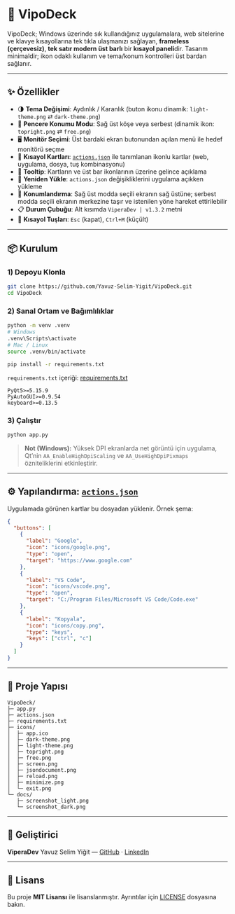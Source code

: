 # 🐍 VipoDeck

VipoDeck; Windows üzerinde sık kullandığınız uygulamalara, web sitelerine ve klavye kısayollarına tek tıkla ulaşmanızı sağlayan, **frameless (çerçevesiz)**, **tek satır modern üst barlı** bir **kısayol paneli**dir. Tasarım minimaldir; ikon odaklı kullanım ve tema/konum kontrolleri üst bardan sağlanır.

---

## ✨ Özellikler

* 🌗 **Tema Değişimi**: Aydınlık / Karanlık (buton ikonu dinamik: `light-theme.png` ⇄ `dark-theme.png`)
* 📍 **Pencere Konumu Modu**: Sağ üst köşe veya serbest (dinamik ikon: `topright.png` ⇄ `free.png`)
* 🖥️ **Monitör Seçimi**: Üst bardaki ekran butonundan açılan menü ile hedef monitörü seçme
* 🧹 **Kısayol Kartları**: [`actions.json`](https://github.com/Yavuz-Selim-Yigit/VipoDeck/blob/main/actions.json) ile tanımlanan ikonlu kartlar (web, uygulama, dosya, tuş kombinasyonu)
* 💚 **Tooltip**: Kartların ve üst bar ikonlarının üzerine gelince açıklama
* 🔁 **Yeniden Yükle**: `actions.json` değişikliklerini uygulama açıkken yükleme
* 🧱 **Konumlandırma**: Sağ üst modda seçili ekranın sağ üstüne; serbest modda seçili ekranın merkezine taşır ve istenilen yöne hareket ettirilebilir
* 📋 **Durum Çubuğu**: Alt kısımda `ViperaDev | v1.3.2` metni
* 👅️ **Kısayol Tuşları**: `Esc` (kapat), `Ctrl+M` (küçült)

---

## 📦 Kurulum

### 1) Depoyu Klonla

```bash
git clone https://github.com/Yavuz-Selim-Yigit/VipoDeck.git
cd VipoDeck
```

### 2) Sanal Ortam ve Bağımlılıklar

```bash
python -m venv .venv
# Windows
.venv\Scripts\activate
# Mac / Linux
source .venv/bin/activate

pip install -r requirements.txt
```

`requirements.txt` içeriği:
[requirements.txt](https://github.com/Yavuz-Selim-Yigit/VipoDeck/blob/main/requirements.txt)

```text
PyQt5>=5.15.9
PyAutoGUI>=0.9.54
keyboard>=0.13.5
```

### 3) Çalıştır

```bash
python app.py
```

> **Not (Windows):** Yüksek DPI ekranlarda net görüntü için uygulama, Qt’nin `AA_EnableHighDpiScaling` ve `AA_UseHighDpiPixmaps` özniteliklerini etkinleştirir.

---

## ⚙️ Yapılandırma: [`actions.json`](https://github.com/Yavuz-Selim-Yigit/VipoDeck/blob/main/actions.json)

Uygulamada görünen kartlar bu dosyadan yüklenir. Örnek şema:

```json
{
  "buttons": [
    {
      "label": "Google",
      "icon": "icons/google.png",
      "type": "open",
      "target": "https://www.google.com"
    },
    {
      "label": "VS Code",
      "icon": "icons/vscode.png",
      "type": "open",
      "target": "C:/Program Files/Microsoft VS Code/Code.exe"
    },
    {
      "label": "Kopyala",
      "icon": "icons/copy.png",
      "type": "keys",
      "keys": ["ctrl", "c"]
    }
  ]
}
```

---

## 📂 Proje Yapısı

```
VipoDeck/
├─ app.py                 
├─ actions.json           
├─ requirements.txt       
├─ icons/                 
│  ├─ app.ico
│  ├─ dark-theme.png
│  ├─ light-theme.png
│  ├─ topright.png
│  ├─ free.png
│  ├─ screen.png
│  ├─ jsondocument.png
│  ├─ reload.png
│  ├─ minimize.png
│  └─ exit.png
└─ docs/                  
   ├─ screenshot_light.png
   └─ screenshot_dark.png
```

---

## 👤 Geliştirici

**ViperaDev**
Yavuz Selim Yiğit — [GitHub](https://github.com/Yavuz-Selim-Yigit) · [LinkedIn](https://www.linkedin.com/in/yavuz-selim-yigit/)

---

## 📜 Lisans

Bu proje **MIT Lisansı** ile lisanslanmıştır. Ayrıntılar için [LICENSE](https://github.com/Yavuz-Selim-Yigit/VipoDeck/blob/main/LICENSE) dosyasına bakın.
